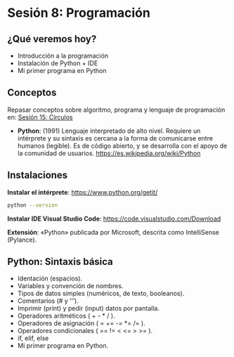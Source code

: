 ﻿# Sesión 8: Programación

## ¿Qué veremos hoy?

- Introducción a la programación
- Instalación de Python + IDE
- Mi primer programa en Python

## Conceptos

Repasar conceptos sobre algoritmo, programa y lenguaje de programación en: [Sesión 15: Círculos](../sesiones/sesion15_Circulos.md)

- **Python**: (1991) Lenguaje interpretado de alto nivel. Requiere un intérprete y su sintaxis es cercana a la forma de comunicarse entre humanos (legible). Es de código abierto, y se desarrolla con el apoyo de la comunidad de usuarios. <https://es.wikipedia.org/wiki/Python>

## Instalaciones
**Instalar el intérprete**: <https://www.python.org/getit/>

``` bash
python --version
```

**Instalar IDE Visual Studio Code**: <https://code.visualstudio.com/Download>

**Extensión**: «Python» publicada por Microsoft, descrita como IntelliSense (Pylance).

## Python: Sintaxis básica

- Identación (espacios).
- Variables y convención de nombres.
- Tipos de datos simples (numéricos, de texto, booleanos).
- Comentarios (# y ’’’).
- Imprimir (print) y pedir (input) datos por pantalla.
- Operadores aritméticos ( +  -  *  / ).
- Operadores de asignación ( =  +=  -=  *=  /= ).
- Operadores condicionales ( ==  !=  <  <=  >  >= ).
- if, elif, else
- Mi primer programa en Python.

